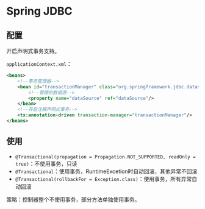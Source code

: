 # Spring JDBC

## 配置

开启声明式事务支持。

`applicationContext.xml`：

``` xml
<beans>
    <!--事务管理器-->
    <bean id="transactionManager" class="org.springframework.jdbc.datasource.DataSourceTransactionManager">
        <!--管理的数据源-->
        <property name="dataSource" ref="dataSource"/>
    </bean>
    <!--开启注解声明式事务-->
    <tx:annotation-driven transaction-manager="transactionManager"/>
</beans>
```

## 使用

- `@Transactional(propagation = Propagation.NOT_SUPPORTED, readOnly = true)`：不使用事务，只读
- `@Transactional`：使用事务，RuntimeExcetion时自动回滚，其他异常不回滚
- `@Transactional(rollbackFor = Exception.class)`：使用事务，所有异常自动回滚

策略：控制器整个不使用事务，部分方法单独使用事务。
